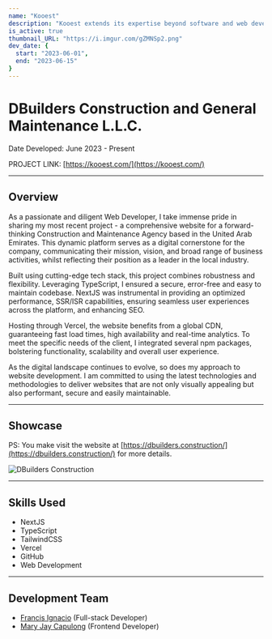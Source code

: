 ```yaml
---
name: "Kooest"
description: "Kooest extends its expertise beyond software and web development, positioning itself as a dynamic digital marketing agency."
is_active: true
thumbnail_URL: "https://i.imgur.com/gZMNSp2.png"
dev_date: {
  start: "2023-06-01",
  end: "2023-06-15"
}
---
```


# DBuilders Construction and General Maintenance L.L.C.

Date Developed: June 2023 - Present

PROJECT LINK: [https://kooest.com/](https://kooest.com/)

---

## Overview

As a passionate and diligent Web Developer, I take immense pride in sharing my most recent project - a comprehensive website for a forward-thinking Construction and Maintenance Agency based in the United Arab Emirates. This dynamic platform serves as a digital cornerstone for the company, communicating their mission, vision, and broad range of business activities, whilst reflecting their position as a leader in the local industry.

Built using cutting-edge tech stack, this project combines robustness and flexibility. Leveraging TypeScript, I ensured a secure, error-free and easy to maintain codebase. NextJS was instrumental in providing an optimized performance, SSR/ISR capabilities, ensuring seamless user experiences across the platform, and enhancing SEO.

Hosting through Vercel, the website benefits from a global CDN, guaranteeing fast load times, high availability and real-time analytics. To meet the specific needs of the client, I integrated several npm packages, bolstering functionality, scalability and overall user experience.

As the digital landscape continues to evolve, so does my approach to website development. I am committed to using the latest technologies and methodologies to deliver websites that are not only visually appealing but also performant, secure and easily maintainable.

---

## Showcase

PS: You make visit the website at [https://dbuilders.construction/](https://dbuilders.construction/) for more details.

![DBuilders Construction](https://i.imgur.com/Wcgtu4d.jpg)

---

## Skills Used

- NextJS
- TypeScript
- TailwindCSS
- Vercel
- GitHub
- Web Development

---

## Development Team

- [Francis Ignacio](https://www.linkedin.com/in/noeyislearning/) (Full-stack Developer)
- [Mary Jay Capulong](https://www.linkedin.com/in/maryjay-capulong/) (Frontend Developer)
